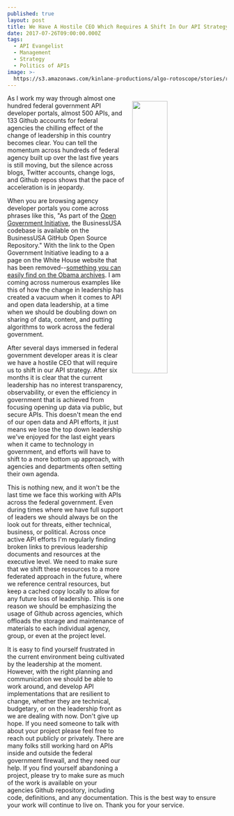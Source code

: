 ```yaml
---
published: true
layout: post
title: We Have A Hostile CEO Which Requires A Shift In Our API Strategy
date: 2017-07-26T09:00:00.000Z
tags:
  - API Evangelist
  - Management
  - Strategy
  - Politics of APIs
image: >-
  https://s3.amazonaws.com/kinlane-productions/algo-rotoscope/stories/raven-fence.jpg
---
```

<p><img src="https://s3.amazonaws.com/kinlane-productions/algo-rotoscope/stories/raven-fence.jpg" align="right" width="40%" style="padding: 15px;" /></p>As I work my way through almost one hundred federal government API developer portals, almost 500 APIs, and 133 Github accounts for federal agencies the chilling effect of the change of leadership in this country becomes clear. You can tell the momentum across hundreds of federal agency built up over the last five years is still moving, but the silence across blogs, Twitter accounts, change logs, and Github repos shows that the pace of acceleration is in jeopardy.

When you are browsing agency developer portals you come across phrases like this, "As part of the [Open Government Initiative](https://www.whitehouse.gov/sites/default/files/omb/egov/digital-government/digital-government.html), the BusinessUSA codebase is available on the BusinessUSA GitHub Open Source Repository." With the link to the Open Government Initiative leading to a a page on the White House website that has been removed--[something you can easily find on the Obama archives](https://obamawhitehouse.archives.gov/open/documents/open-government-directive). I am coming across numerous examples like this of how the change in leadership has created a vacuum when it comes to API and open data leadership, at a time when we should be doubling down on sharing of data, content, and putting algorithms to work across the federal government.

After several days immersed in federal government developer areas it is clear we have a hostile CEO that will require us to shift in our API strategy. After six months it is clear that the current leadership has no interest transparency, observability, or even the efficiency in government that is achieved from focusing opening up data via public, but secure APIs. This doesn't mean the end of our open data and API efforts, it just means we lose the top down leadership we've enjoyed for the last eight years when it came to technology in government, and efforts will have to shift to a more bottom up approach, with agencies and departments often setting their own agenda.

This is nothing new, and it won't be the last time we face this working with APIs across the federal government. Even during times where we have full support of leaders we should always be on the look out for threats, either technical, business, or political. Across once active API efforts I'm regularly finding broken links to previous leadership documents and resources at the executive level. We need to make sure that we shift these resources to a more federated approach in the future, where we reference central resources, but keep a cached copy locally to allow for any future loss of leadership. This is one reason we should be emphasizing the usage of Github across agencies, which offloads the storage and maintenance of materials to each individual agency, group, or even at the project level.

It is easy to find yourself frustrated in the current environment being cultivated by the leadership at the moment. However, with the right planning and communication we should be able to work around, and develop API implementations that are resilient to change, whether they are technical, budgetary, or on the leadership front as we are dealing with now. Don't give up hope. If you need someone to talk with about your project please feel free to reach out publicly or privately. There are many folks still working hard on APIs inside and outside the federal government firewall, and they need our help. If you find yourself abandoning a project, please try to make sure as much of the work is available on your agencies Github repository, including code, definitions, and any documentation. This is the best way to ensure your work will continue to live on. Thank you for your service. 
